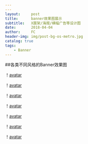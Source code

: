 ```yaml
---
---
layout:     post
title:      banner效果图展示
subtitle:   X展架/海报/横幅广告等设计图
date:       2018-04-04
author:     FC
header-img: img/post-bg-os-metro.jpg
catalog: true
tags:
    - Banner
---
```


##各类不同风格的Banner效果图
    
！[avatar](/img/Roll-up-Banner.jpg)

！[avatar](/img/wed-prototype.jpg)

！[avatar](/img/holiday-banner.jpg)

！[avatar](/img/lock-banner.png)

！[avatar](/img/MES-banner.jpg)

！[avatar](/img/zeye1.jpg)

！[avatar](/img/yunzhongyi.jpg)
